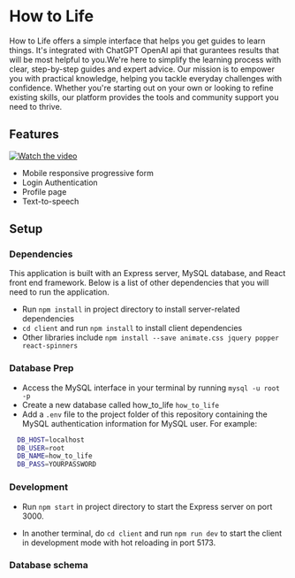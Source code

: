 # How to Life

How to Life offers a simple interface that helps you get guides to learn things. It's integrated with ChatGPT OpenAI api that gurantees results that will be most helpful to you.We're here to simplify the learning process with clear, step-by-step guides and expert advice. Our mission is to empower you with practical knowledge, helping you tackle everyday challenges with confidence. Whether you're starting out on your own or looking to refine existing skills, our platform provides the tools and community support you need to thrive.

## Features

[![Watch the video](https://cdn.loom.com/sessions/thumbnails/bd0780ded354442e82b066f5f1e27064?sid=8c5c8959-2543-4661-9139-575a7df4796d)](https://www.loom.com/share/bd0780ded354442e82b066f5f1e27064?sid=8c5c8959-2543-4661-9139-575a7df4796d)

- Mobile responsive progressive form
- Login Authentication
- Profile page
- Text-to-speech

## Setup

### Dependencies
This application is built with an Express server, MySQL database, and React front end framework. Below is a list of other dependencies that you will need to run the application.

- Run `npm install` in project directory to install server-related dependencies
- `cd client` and run `npm install` to install client dependencies
- Other libraries include `npm install --save animate.css jquery popper react-spinners`
### Database Prep

- Access the MySQL interface in your terminal by running `mysql -u root -p`
- Create a new database called how_to_life `how_to_life`
- Add a `.env` file to the project folder of this repository containing the MySQL authentication information for MySQL user. For example:

```bash
  DB_HOST=localhost
  DB_USER=root
  DB_NAME=how_to_life
  DB_PASS=YOURPASSWORD
```

### Development

- Run `npm start` in project directory to start the Express server on port 3000.

- In another terminal, do `cd client` and run `npm run dev` to start the client in development mode with hot reloading in port 5173.

### Database schema
